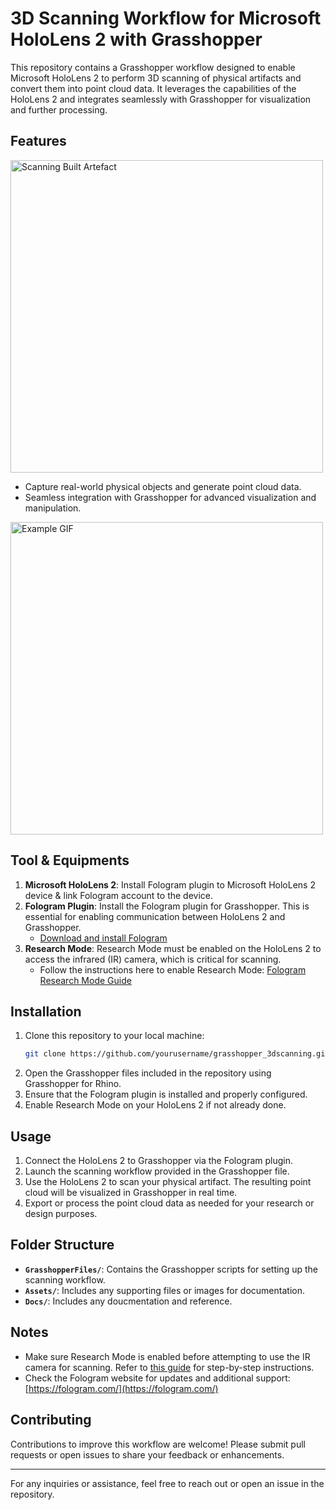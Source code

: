 # 3D Scanning Workflow for Microsoft HoloLens 2 with Grasshopper

This repository contains a Grasshopper workflow designed to enable Microsoft HoloLens 2 to perform 3D scanning of physical artifacts and convert them into point cloud data. It leverages the capabilities of the HoloLens 2 and integrates seamlessly with Grasshopper for visualization and further processing.

## Features
<img src="https://github.com/LoyWeiWin/Grasshopper_3DScanning/blob/main/Assets/Thumbnails/Img_3DScanningProcedure_UsingMicrosoftHololens2.jpg?raw=true" alt="Scanning Built Artefact" width="500">

- Capture real-world physical objects and generate point cloud data.
- Seamless integration with Grasshopper for advanced visualization and manipulation.

<img src="https://github.com/LoyWeiWin/Grasshopper_3DScanning/blob/main/Assets/Thumbnails/Vid_3DScannedStructure.gif?raw=true" alt="Example GIF" width="500">

## Tool & Equipments
1. **Microsoft HoloLens 2**: Install Fologram plugin to Microsoft HoloLens 2 device & link Fologram account to the device.
2. **Fologram Plugin**: Install the Fologram plugin for Grasshopper. This is essential for enabling communication between HoloLens 2 and Grasshopper.
   - [Download and install Fologram](https://fologram.com/)
3. **Research Mode**: Research Mode must be enabled on the HoloLens 2 to access the infrared (IR) camera, which is critical for scanning.
   - Follow the instructions here to enable Research Mode: [Fologram Research Mode Guide](https://docs.fologram.com/e0299e1613584158b8c9a5ec6d1bfad5#Enabling_Research_Mode)

## Installation
1. Clone this repository to your local machine:
   ```bash
   git clone https://github.com/yourusername/grasshopper_3dscanning.git
   ```
2. Open the Grasshopper files included in the repository using Grasshopper for Rhino.
3. Ensure that the Fologram plugin is installed and properly configured.
4. Enable Research Mode on your HoloLens 2 if not already done.

## Usage
1. Connect the HoloLens 2 to Grasshopper via the Fologram plugin.
2. Launch the scanning workflow provided in the Grasshopper file.
3. Use the HoloLens 2 to scan your physical artifact. The resulting point cloud will be visualized in Grasshopper in real time.
4. Export or process the point cloud data as needed for your research or design purposes.

## Folder Structure
- **`GrasshopperFiles/`**: Contains the Grasshopper scripts for setting up the scanning workflow.
- **`Assets/`**: Includes any supporting files or images for documentation.
- **`Docs/`**: Includes any doucmentation and reference.

## Notes
- Make sure Research Mode is enabled before attempting to use the IR camera for scanning. Refer to [this guide](https://docs.fologram.com/e0299e1613584158b8c9a5ec6d1bfad5#Enabling_Research_Mode) for step-by-step instructions.
- Check the Fologram website for updates and additional support: [https://fologram.com/](https://fologram.com/)

## Contributing
Contributions to improve this workflow are welcome! Please submit pull requests or open issues to share your feedback or enhancements.

---

For any inquiries or assistance, feel free to reach out or open an issue in the repository.
